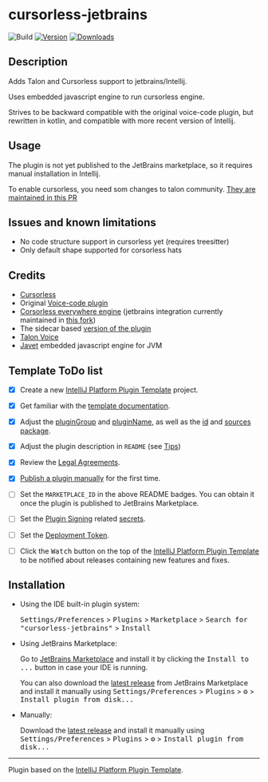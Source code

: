# cursorless-jetbrains

![Build](https://github.com/asoee/cursorless-jetbrains/workflows/Build/badge.svg)
[![Version](https://img.shields.io/jetbrains/plugin/v/MARKETPLACE_ID.svg)](https://plugins.jetbrains.com/plugin/MARKETPLACE_ID)
[![Downloads](https://img.shields.io/jetbrains/plugin/d/MARKETPLACE_ID.svg)](https://plugins.jetbrains.com/plugin/MARKETPLACE_ID)

## Description

<!-- Plugin description -->
Adds Talon and Cursorless support to jetbrains/Intellij.

Uses embedded javascript engine to run cursorless engine.

Strives to be backward compatible with the original voice-code plugin, but rewritten in kotlin, and compatible with more
recent version of Intellij.
<!-- Plugin description end -->

## Usage

The plugin is not yet published to the JetBrains marketplace, so it requires manual installation in Intellij.

To enable cursorless, you need som changes to talon
community. [They are maintained in this PR](https://github.com/talonhub/community/pull/1628/files)

## Issues and known limitations

- No code structure support in cursorless yet (requires treesitter)
- Only default shape supported for corsorless hats

## Credits

- [Cursorless](https://www.cursorless.org/)
- Original [Voice-code plugin](https://github.com/anonfunc/intellij-voicecode)
- [Corsorless everywhere engine](https://github.com/cursorless-dev/cursorless) (jetbrains integration currently
  maintained in [this fork](https://github.com/asoee/cursorless/tree/jetbrains-quickjs))
- The sidecar based [version of the plugin](https://github.com/cursorless-everywhere/cursorless-jetbrains)
- [Talon Voice](https://talonvoice.com/)
- [Javet](https://github.com/caoccao/Javet) embedded javascript engine for JVM

## Template ToDo list
- [x] Create a new [IntelliJ Platform Plugin Template][template] project.
- [x] Get familiar with the [template documentation][template].
- [x] Adjust the [pluginGroup](./gradle.properties) and [pluginName](./gradle.properties), as well as
  the [id](./src/main/resources/META-INF/plugin.xml) and [sources package](./src/main/kotlin).
- [x] Adjust the plugin description in `README` (see [Tips][docs:plugin-description])
- [x] Review
  the [Legal Agreements](https://plugins.jetbrains.com/docs/marketplace/legal-agreements.html?from=IJPluginTemplate).
- [x] [Publish a plugin manually](https://plugins.jetbrains.com/docs/intellij/publishing-plugin.html?from=IJPluginTemplate)
  for the first time.
- [ ] Set the `MARKETPLACE_ID` in the above README badges. You can obtain it once the plugin is published to JetBrains Marketplace.
- [ ] Set the [Plugin Signing](https://plugins.jetbrains.com/docs/intellij/plugin-signing.html?from=IJPluginTemplate) related [secrets](https://github.com/JetBrains/intellij-platform-plugin-template#environment-variables).
- [ ] Set the [Deployment Token](https://plugins.jetbrains.com/docs/marketplace/plugin-upload.html?from=IJPluginTemplate).
- [ ] Click the <kbd>Watch</kbd> button on the top of the [IntelliJ Platform Plugin Template][template] to be notified about releases containing new features and fixes.


## Installation

- Using the IDE built-in plugin system:
  
  <kbd>Settings/Preferences</kbd> > <kbd>Plugins</kbd> > <kbd>Marketplace</kbd> > <kbd>Search for "cursorless-jetbrains"</kbd> >
  <kbd>Install</kbd>
  
- Using JetBrains Marketplace:

  Go to [JetBrains Marketplace](https://plugins.jetbrains.com/plugin/MARKETPLACE_ID) and install it by clicking the <kbd>Install to ...</kbd> button in case your IDE is running.

  You can also download the [latest release](https://plugins.jetbrains.com/plugin/MARKETPLACE_ID/versions) from JetBrains Marketplace and install it manually using
  <kbd>Settings/Preferences</kbd> > <kbd>Plugins</kbd> > <kbd>⚙️</kbd> > <kbd>Install plugin from disk...</kbd>

- Manually:

  Download the [latest release](https://github.com/asoee/cursorless-jetbrains/releases/latest) and install it manually using
  <kbd>Settings/Preferences</kbd> > <kbd>Plugins</kbd> > <kbd>⚙️</kbd> > <kbd>Install plugin from disk...</kbd>


---
Plugin based on the [IntelliJ Platform Plugin Template][template].

[template]: https://github.com/JetBrains/intellij-platform-plugin-template
[docs:plugin-description]: https://plugins.jetbrains.com/docs/intellij/plugin-user-experience.html#plugin-description-and-presentation
